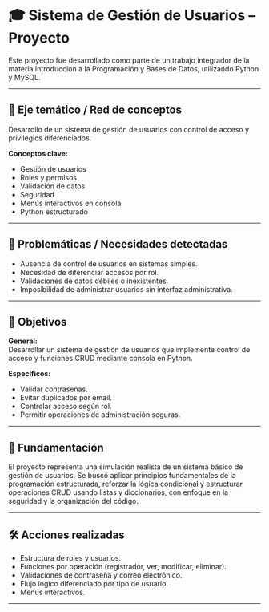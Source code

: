 # 🎓 Sistema de Gestión de Usuarios – Proyecto

Este proyecto fue desarrollado como parte de un trabajo integrador de la materia Introduccion a la Programación y Bases de Datos, utilizando Python y MySQL.

---

## 🧠 Eje temático / Red de conceptos

Desarrollo de un sistema de gestión de usuarios con control de acceso y privilegios diferenciados.

**Conceptos clave:**
- Gestión de usuarios
- Roles y permisos
- Validación de datos
- Seguridad
- Menús interactivos en consola
- Python estructurado

---

## 🚨 Problemáticas / Necesidades detectadas

- Ausencia de control de usuarios en sistemas simples.
- Necesidad de diferenciar accesos por rol.
- Validaciones de datos débiles o inexistentes.
- Imposibilidad de administrar usuarios sin interfaz administrativa.

---
## 🎯 Objetivos

**General:**  
Desarrollar un sistema de gestión de usuarios que implemente control de acceso y funciones CRUD mediante consola en Python.

**Específicos:**
- Validar contraseñas.
- Evitar duplicados por email.
- Controlar acceso según rol.
- Permitir operaciones de administración seguras.

---

## 🧩 Fundamentación

El proyecto representa una simulación realista de un sistema básico de gestión de usuarios. Se buscó aplicar principios fundamentales de la programación estructurada, reforzar la lógica condicional y estructurar operaciones CRUD usando listas y diccionarios, con enfoque en la seguridad y la organización del código.

---

## 🛠️ Acciones realizadas

- Estructura de roles y usuarios.
- Funciones por operación (registrador, ver, modificar, eliminar).
- Validaciones de contraseña y correo electrónico.
- Flujo lógico diferenciado por tipo de usuario.
- Menús interactivos.

---
